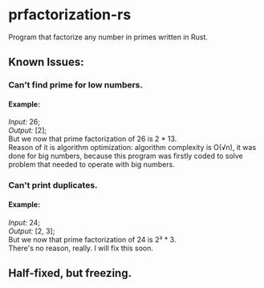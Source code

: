 # prfactorization-rs
Program that factorize any number in primes written in Rust.

## Known Issues:

### Can't find prime for low numbers.
#### Example:
*Input:* 26;  
*Output:* [2];  
But we now that prime factorization of 26 is 2 * 13.  
Reason of it is algorithm optimization: algorithm complexity is O(√n), it was done for big numbers, because this program was firstly coded to solve problem that needed to operate with big numbers.


### Can't print duplicates.
#### Example:
*Input:* 24;  
*Output:* [2, 3];  
But we now that prime factorization of 24 is 2³ * 3.  
There's no reason, really. I will fix this soon.

## Half-fixed, but freezing.
